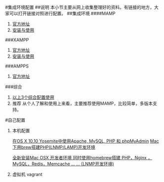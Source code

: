 #集成环境配置
##说明
  本小节主要从网上收集整理好的资料。有链接的地方，大家可以打开链接对照进行配置。
##集成环境
####MAMP
1. [官方地址](http://www.mamp.info/en/)  
2. [安装与使用](http://www.jb51.net/article/57251.htm)

###XAMPP
1. [官方地址](https://www.apachefriends.org/zh_cn/index.html)
2. [安装与使用](http://blog.csdn.net/kesalin/article/details/7184340)

###AMPPS
1. [官方地址](http://www.ampps.com)

###综合
1. [以上3个综合配置使用](http://www.youcan.cc/index.php/archives/855)
2. 推荐
	从个人了解和使用上来看，主要推荐使用MAMP，比较简单，多版本支持。

#自己配置

1. 本机配置

	[在OS X 10.10 Yosemite中使用Apache, MySQL, PHP 和 phpMyAdmin](http://www.xpardan.com/?p=109)
	[Mac下用brew搭建PHP(LNMP/LAMP)开发环境](http://yansu.org/2013/12/11/lamp-in-mac.html)
	
	[全新安装Mac OSX 开发者环境 同时使用homebrew搭建 PHP，Nginx ，MySQL，Redis，Memcache ... ... (LNMP开发环境)](http://segmentfault.com/blog/fish/1190000000606752)
	
2. 虚拟机
	vagrant